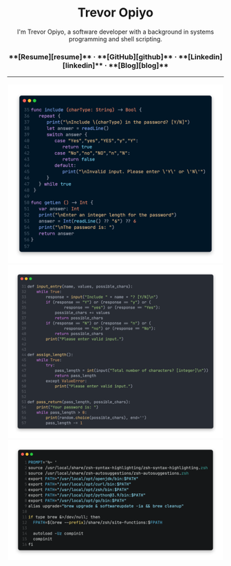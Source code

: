 <h1 align="center"> Trevor Opiyo </h1>

<div align="center"> I'm Trevor Opiyo, a software developer with a background in systems programming and shell scripting.  
	
<h3 align="center">**[Resume][resume]** · **[GitHub][github]** · **[Linkedin][linkedin]** · **[Blog][blog]**

---

<img src="swift.png" alt="swift-passmaker" width="500"/>
<img src="python.png" alt="python-passmaker" width="500"/>
<img src="zshrc.png" alt="zshrc" width="500"/>

[github]: https://github.com/Trevor-Opiyo "Click here to see samples of my code"
[rust-passmaker]: https://github.com/Trevor-Opiyo/rust-passmaker "Click here to see my password generator written in rust"
[zshrc]: https://github.com/Trevor-Opiyo/config/blob/master/.zshrc "Click here to see my scripting environment"
[resume]: /Resume.pdf "Click here to see my contact info"
[linkedin]: https://www.linkedin.com/in/trevor-opiyo-884604165 "Connect with me on Linkedin"
[blog]: /blog/ "Click here to read my blog"